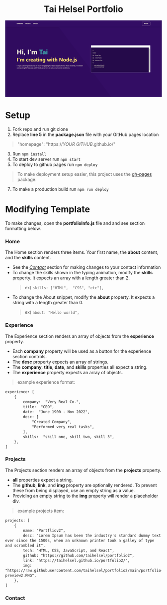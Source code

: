 <h1 align="center">
    Tai Helsel Portfolio
</h1>

![demo](https://raw.githubusercontent.com/taihelsel/portfolio2/main/portfolio-preview2.PNG)

# Setup

 1. Fork repo and run git clone
 2. Replace **line 5** in the **package.json** file with your GitHub pages location
  > "homepage":  "https://*YOUR GITHUB*.github.io/"
 3. Run `npm install`
 4. To start dev server run `npm start`
 5. To deploy to github pages run `npm deploy`
 > To make deployment setup easier, this project uses the [gh-pages](https://github.com/tschaub/gh-pages) package.
 7. To make a production build run  `npm run deploy`

# Modifying Template
To make changes, open the **portfolioInfo.js** file and and see section formatting below.

### Home
The Home section renders three items. Your first name, the **about** content, and the **skills** content. 

- See the *[Contact](https://github.com/taihelsel/portfolio2#contact)* section for making changes to your contact information	
 - To change the skills shown in the typing animation, modify the **skills** property. It expects an array with a length greater than 2.
	> ex) `skills: ["HTML",  "CSS", "etc"],`
- To change the About snippet, modify the **about** property. It expects a string with a length greater than 0.
	> ex) `about: "Hello world",`

### Experience
The Experience section renders an array of objects from the **experience** property.

- Each **company** property will be used as a button for the experience section controls.
- The **desc** property expects an array of strings.
- The **company**, **title**, **date**, and **skills** properties all expect a string.
- The **experience** property expects an array of objects.

> example experience format: 
```
experience: [
	{
	    company:  "Very Real Co.",
	    title:  "CEO",
	    date:  "June 1900 - Nov 2022",
	    desc: [
		    "Created Company",
		    "Performed very real tasks",
	    ],
		skills:  "skill one, skill two, skill 3",
	},
]
```

### Projects
The Projects section renders an array of objects from the **projects** property.

- **all** properties expect a string.
- The **github**, **link**, and **img** property are optionally rendered. To prevent these from being displayed, use an empty string as a value. 
- Providing an empty string to the **img** property will render a placeholder div.

> example projects item: 
```
projects: [
    {
        name: "Portfliov2",
        desc: "Lorem Ipsum has been the industry's standard dummy text ever since the 1500s, when an unknown printer took a galley of type and scrambled it",
        tech: "HTML, CSS, JavaScript, and React",
        github: "https://github.com/taihelsel/portfolio2",
        link: "https://taihelsel.github.io/portfolio2/",
        img: "https://raw.githubusercontent.com/taihelsel/portfolio2/main/portfolio-preview2.PNG",
    },
]
```
### Contact
